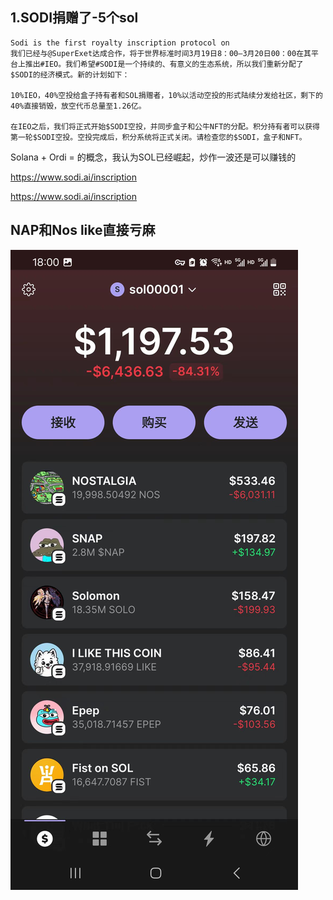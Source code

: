 ## 1.SODI捐赠了-5个sol

```text
Sodi is the first royalty inscription protocol on
我们已经与@SuperExet达成合作，将于世界标准时间3月19日8：00—3月20日00：00在其平台上推出#IEO。我们希望#SODI是一个持续的、有意义的生态系统，所以我们重新分配了$SODI的经济模式。新的计划如下：

10%IEO，40%空投给盒子持有者和SOL捐赠者，10%以活动空投的形式陆续分发给社区，剩下的40%直接销毁，放空代币总量至1.26亿。

在IEO之后，我们将正式开始$SODI空投，并同步盒子和公牛NFT的分配。积分持有者可以获得第一轮$SODI空投。空投完成后，积分系统将正式关闭。请检查您的$SODI，盒子和NFT。
```

Solana + Ordi = 的概念，我认为SOL已经崛起，炒作一波还是可以赚钱的

https://www.sodi.ai/inscription

https://www.sodi.ai/inscription

## NAP和Nos like直接亏麻

![86f12c3c9bb2aa6fd6954c7d923fa3e.jpg](86f12c3c9bb2aa6fd6954c7d923fa3e.jpg)